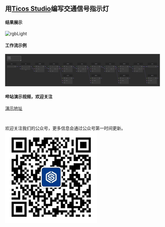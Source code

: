 
## 用[Ticos Studio](https://downloads.ticos.cn/studio/)编写交通信号指示灯

#### 结果展示

![rgbLight](./images/rgbLight.gif)



#### 工作流示例

![workflow](./images/code.jpg)



#### 哔站演示视频，欢迎关注
[演示地址]("https://www.bilibili.com/video/BV1S94y1Q7XS/")

<br>



欢迎关注我们的公众号，更多信息会通过公众号第一时间更新。
<img src="./images/qrcode_for_gh_fb2b604ddd35_860%20(2).jpg"  width = "300" height = "300" alt = "欢迎关注公众号" />


